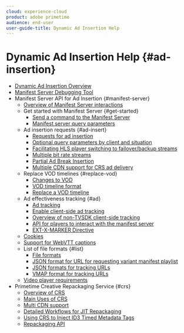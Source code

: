 ```yaml
---
cloud: experience-cloud
product: adobe primetime
audience: end-user
user-guide-title: Dynamic Ad Insertion Help
---
```


# Dynamic Ad Insertion Help {#ad-insertion}

+ [Dynamic Ad Insertion Overview](home.md)
+ [Manifest Server Debugging Tool](manifest-server-debugging-tool.md)
+ Manifest Server API for Ad Insertion {#manifest-server}
   + [Overview of Manifest Server interactions](msapi-topics/ms-overview.md)
   + Get started with Manifest Server {#get-started}
      + [Send a command to the Manifest Server](msapi-topics/ms-getting-started/ms-sending-cmd.md)
      + [Manifest server query parameters](msapi-topics/ms-getting-started/ms-api-query-params.md)
   + Ad insertion requests {#ad-insert}
      + [Requests for ad insertion](msapi-topics/ms-insert-ads/ms-ad-insert.md)
      + [Optional query parameters by client and situation](msapi-topics/ms-insert-ads/ms-api-query-param-situation.md)
      + [Facilitating HLS player switching to failover/backup streams](msapi-topics/ms-insert-ads/hls-switching-to-failover.md)
      + [Multiple bit rate streams](msapi-topics/ms-insert-ads/ms-api-mbr-streams.md)
      + [Partial Ad Break Insertion](msapi-topics/ms-insert-ads/partial-ad-break-insetion.md)
      + [Multiple CDN support for CRS ad delivery](msapi-topics/ms-insert-ads/ms-api-multi-cdns-for-crs.md)
   + Replace VOD timelines {#replace-vod}
      + [Changes to VOD](msapi-topics/ms-changes-vod-timeline/ms-replace-vod-timeline.md)
      + [VOD timeline format](msapi-topics/ms-changes-vod-timeline/ms-api-timeline-format.md)
      + [Replace a VOD timeline](msapi-topics/ms-changes-vod-timeline/t-ms-replace-vod-timeline.md)
   + Ad effectiveness tracking {#ad}
      + [Ad tracking](msapi-topics/ms-at-effectiveness/ms-at-overview.md)
      + [Enable client-side ad tracking](msapi-topics/ms-at-effectiveness/ms-enable-client-side-ad-tracking.md)
      + [Overview of non-TVSDK client-side tracking](msapi-topics/ms-at-effectiveness/notvsdk-csat-overview.md)
      + [API for players to interact with the manifest server](msapi-topics/ms-at-effectiveness/notvsdk-csat-ms-interface.md)
      + [EXT-X-MARKER Directive](msapi-topics/ms-at-effectiveness/ms-api-playlists.md)
   + [Cookies](msapi-topics/ms-cookies.md)
   + [Support for WebVTT captions](msapi-topics/ms-webvtt-captions.md)
   + List of file formats {#list}
      + [File formats](msapi-topics/ms-list-file-formats/ms-api-file-formats.md)
      + [JSON format for URL for requesting variant manifest playlist](msapi-topics/ms-list-file-formats/ms-json-m3u8.md)
      + [JSON formats for tracking URLs](msapi-topics/ms-list-file-formats/notvsdk-csat-sidecar.md)
      + [VMAP format for tracking URLs](msapi-topics/ms-list-file-formats/notvsdk-csat-vmap.md)
   + [Video player requirements](msapi-topics/ms-player-req.md)
+ Primetime Creative Repackaging Service {#crs}
   + [Overview of CRS](creative-repackaging-service/crs-overview.md)
   + [Main Uses of CRS](creative-repackaging-service/jit-async-hls-conv.md)
   + [Multi CDN support](creative-repackaging-service/multi-cdn-supportt.md)
   + [Detailed Workflows for JIT Repackaging](creative-repackaging-service/jit-repackage.md)
   + [Using CRS to Inject ID3 Timed Metadata Tags](creative-repackaging-service/inject-id3.md)
   + [Repackaging API](creative-repackaging-service/api-repackage.md)
